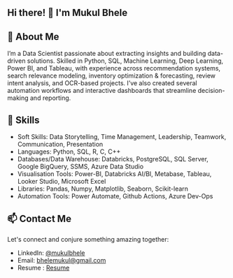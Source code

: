 ## Hi there! 👋 I'm Mukul Bhele
## 🚀 About Me
I’m a Data Scientist passionate about extracting insights and building data-driven solutions. Skilled in Python, SQL, Machine Learning, Deep Learning, Power BI, and Tableau, with experience across recommendation systems, search relevance modeling, inventory optimization & forecasting, review intent analysis, and OCR-based projects. I’ve also created several automation workflows and interactive dashboards that streamline decision-making and reporting.

## 💼 Skills

 - Soft Skills: Data Storytelling, Time Management, Leadership, Teamwork, Communication, Presentation
 - Languages: Python, SQL, R, C, C++
 - Databases/Data Warehouse: Databricks, PostgreSQL, SQL Server, Google BigQuery, SSMS, Azure Data Studio
 - Visualisation Tools: Power-BI, Databricks AI/BI, Metabase, Tableau, Looker Studio, Microsoft Excel
 - Libraries: Pandas, Numpy, Matplotlib, Seaborn, Scikit-learn
 - Automation Tools: Power Automate, Github Actions, Azure Dev-Ops

## 📫 Contact Me
Let's connect and conjure something amazing together:
- LinkedIn: [@mukulbhele](https://www.linkedin.com/in/mukulbhele/)
- Email: [bhelemukul@gmail.com](mailto:bhelemukul@gmail.com)
- Resume : [Resume]()
